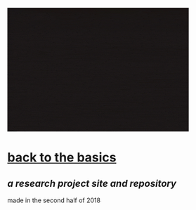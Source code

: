 ![landing-image](/diary.gif)

# [back to the basics](https://backtothebasics.tom.so/)
## _a research project site and repository_

made in the second half of 2018

